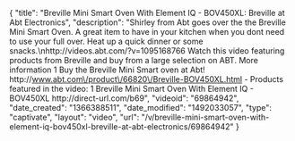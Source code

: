{
    "title": "Breville Mini Smart Oven With Element IQ - BOV450XL: Breville at Abt Electronics",
    "description": "Shirley from Abt goes over the the Breville Mini Smart Oven.  A great item to have in your kitchen when you dont need to use your full over.  Heat up a quick dinner or some snacks.\nhttp:\/\/videos.abt.com\/?v=1095168766 Watch this video featuring products from Breville and buy from a large selection on ABT.    More information 1 Buy the Breville Mini Smart oven at Abt! http:\/\/www.abt.com\/product\/66820\/Breville-BOV450XL.html   - Products featured in the video: 1 Breville Mini Smart Oven With Element IQ - BOV450XL http:\/\/direct-url.com\/b69",
    "videoid": "69864942",
    "date_created": "1366388511",
    "date_modified": "1492033057",
    "type": "captivate",
    "layout": "video",
    "url": "\/v\/breville-mini-smart-oven-with-element-iq-bov450xl-breville-at-abt-electronics\/69864942"
}